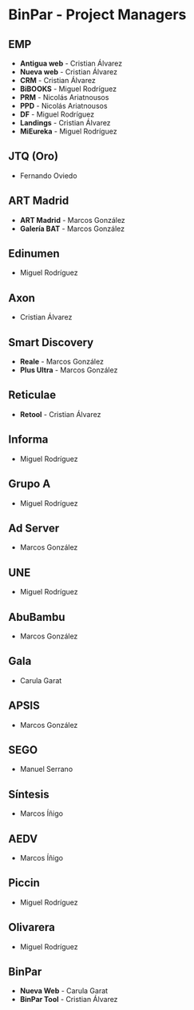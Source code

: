 # BinPar - Project Managers

## EMP
 - **Antigua web** - Cristian Álvarez
 - **Nueva web** - Cristian Álvarez
 - **CRM** - Cristian Álvarez
 - **BiBOOKS** - Miguel Rodríguez
 - **PRM** - Nicolás Ariatnousos
 - **PPD** - Nicolás Ariatnousos
 - **DF** - Miguel Rodríguez
 - **Landings** - Cristian Álvarez
 - **MiEureka** - Miguel Rodríguez

## JTQ (Oro)
 - Fernando Oviedo

## ART Madrid
 - **ART Madrid** - Marcos González
 - **Galería BAT** - Marcos González

## Edinumen
 - Miguel Rodríguez

## Axon
 - Cristian Álvarez

## Smart Discovery
 - **Reale** - Marcos González
 - **Plus Ultra** - Marcos González

## Reticulae
 - **Retool** - Cristian Álvarez

## Informa
 - Miguel Rodríguez

## Grupo A
 - Miguel Rodríguez

## Ad Server
 - Marcos González

## UNE
 - Miguel Rodríguez

## AbuBambu
 - Marcos González

## Gala
 - Carula Garat

## APSIS
 - Marcos González

## SEGO
 - Manuel Serrano

## Síntesis
 - Marcos Íñigo

## AEDV
 - Marcos Íñigo

## Piccin
 - Miguel Rodríguez

## Olivarera
 - Miguel Rodríguez

## BinPar
 - **Nueva Web** - Carula Garat
 - **BinPar Tool** - Cristian Álvarez
